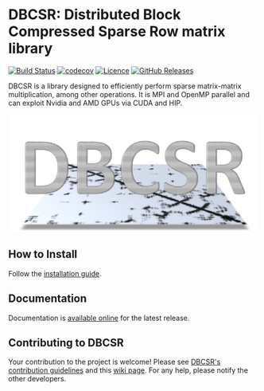 # DBCSR: Distributed Block Compressed Sparse Row matrix library

[![Build Status](https://travis-ci.org/cp2k/dbcsr.svg?branch=develop)](https://travis-ci.org/cp2k/dbcsr) [![codecov](https://codecov.io/gh/cp2k/dbcsr/branch/develop/graph/badge.svg)](https://codecov.io/gh/cp2k/dbcsr)
[![Licence](https://img.shields.io/badge/license-GPL%20v2.0-blue.svg)](./LICENSE)
[![GitHub Releases](https://img.shields.io/github/release-pre/cp2k/dbcsr.svg)](https://github.com/cp2k/dbcsr/releases)

DBCSR is a library designed to efficiently perform sparse matrix-matrix multiplication, among other operations.
It is MPI and OpenMP parallel and can exploit Nvidia and AMD GPUs via CUDA and HIP.

<p align="center">
<img src="docs/media/logo/logo.png" width="500">
</p>

## How to Install

Follow the [installation guide](https://cp2k.github.io/dbcsr/page/1-user-guide/1-installation/1-install.html).

## Documentation

Documentation is [available online](https://cp2k.github.io/dbcsr/) for the latest release.

## Contributing to DBCSR

Your contribution to the project is welcome!
Please see [DBCSR's contribution guidelines](./CONTRIBUTING.md) and this [wiki page](https://github.com/cp2k/dbcsr/wiki/Development). For any help, please notify the other developers.

